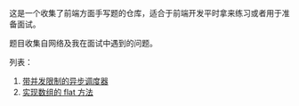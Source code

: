 这是一个收集了前端方面手写题的仓库，适合于前端开发平时拿来练习或者用于准备面试。

题目收集自网络及我在面试中遇到的问题。

列表：

1. [带并发限制的异步调度器](./sceduler/readme.md)
1. [实现数组的 flat 方法](./flat-array/readme.md)
